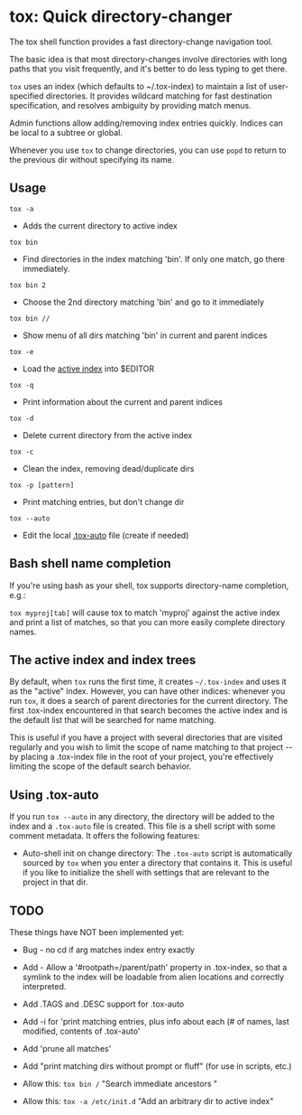 # tox: Quick directory-changer

The tox shell function provides a fast directory-change navigation tool.

The basic idea is that most directory-changes involve directories with long paths that you visit frequently, and it's better to do less typing to get there.

`tox` uses an index (which defaults to ~/.tox-index) to maintain a list of user-specified directories. It provides wildcard matching for fast destination specification, and resolves ambiguity by providing match menus.

Admin functions allow adding/removing index entries quickly. Indices can be local to a subtree or global.

Whenever you use `tox` to change directories, you can use `popd` to return to the previous dir without specifying its name.

## Usage


`tox -a`
  * Adds the current directory to active index

`tox bin`
  * Find directories in the index matching 'bin'.  If only one match, go there immediately.

`tox bin 2`
  * Choose the 2nd directory matching 'bin' and go to it immediately

`tox bin //`
  * Show menu of all dirs matching 'bin' in current and parent indices

`tox -e`
   * Load the [active index](#active_index) into $EDITOR

`tox -q`
   * Print information about the current and parent indices

`tox -d`
   * Delete current directory from the active index

`tox -c`
   * Clean the index, removing dead/duplicate dirs

`tox -p [pattern]`
   * Print matching entries, but don't change dir

`tox --auto`
   * Edit the local [.tox-auto](#using-tox-auto) file (create if needed)


## Bash shell name completion

If you're using bash as your shell, tox supports directory-name completion, e.g.:

`tox myproj[tab]`  will cause tox to match 'myproj' against the active index and print a list of matches, so that you can more easily complete directory names.

## The active index and index trees
<a name='active_index' />

By default, when `tox` runs the first time, it creates `~/.tox-index` and uses it as the "active" index.  However, you can have other indices: whenever you run `tox`, it does a search of parent directories for the current directory.  The first .tox-index encountered in that search becomes the active index and is the default list that will be searched for name matching.

This is useful if you have a project with several directories that are visited regularly and you wish to limit the scope of name matching to that project -- by placing a .tox-index file in the root of your project, you're effectively limiting the scope of the default search behavior.

## Using .tox-auto
If you run `tox --auto` in any directory, the directory will be added to the index and a `.tox-auto` file is created.  This file is a shell script with some comment metadata.  It offers the following features:

- Auto-shell init on change directory:
The `.tox-auto` script is automatically sourced by `tox` when you enter a directory that contains it.  This is useful if you like to initialize the shell with settings that are relevant to the project in that dir.


## TODO
These things have NOT been implemented yet:

* Bug - no cd if arg matches index entry exactly

* Add - Allow a '#rootpath=/parent/path' property in .tox-index, so that 
    a symlink to the index will be loadable from alien locations and correctly interpreted.

* Add .TAGS and .DESC support for .tox-auto

* Add -i for 'print matching entries, plus info about each (# of names, last modified, contents of .tox-auto'

* Add 'prune all matches'

* Add "print matching dirs without prompt or fluff" (for use in scripts, etc.)

* Allow this:
    `tox bin /`
    "Search immediate ancestors "

* Allow this:
    `tox -a /etc/init.d`
    "Add an arbitrary dir to active index"




